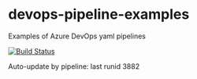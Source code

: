 # devops-pipeline-examples
Examples of Azure DevOps yaml pipelines

[![Build Status](https://dev.azure.com/godatadriven/pipeline-examples/_apis/build/status%2Fabij.devops-pipeline-examples?branchName=main)](https://dev.azure.com/godatadriven/pipeline-examples/_build/latest?definitionId=49&branchName=main)

Auto-update by pipeline: last runid 3882